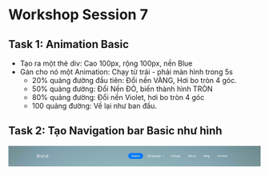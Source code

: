 # Workshop Session 7

## Task 1: Animation Basic

- Tạo ra một thẻ div: Cao 100px, rộng 100px, nền Blue
- Gán cho nó một Animation: Chạy từ trái - phải màn hình trong 5s
    - 20% quảng đường đầu tiên: Đổi nền VÀNG, Hơi bo tròn 4 góc.
    - 50% quảng đường: Đổi Nền ĐỎ, biến thành hình TRÒN
    - 80% quảng đường: Đổi nền Violet, hơi bo tròn 4 góc
    - 100 quảng đường: Về lại như ban đầu.


## Task 2: Tạo Navigation bar Basic như hình

![](navigation.png)